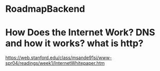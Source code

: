 # RoadmapBackend

# How Does the Internet Work? DNS and how it works? what is http?
  https://web.stanford.edu/class/msande91si/www-spr04/readings/week1/InternetWhitepaper.htm
